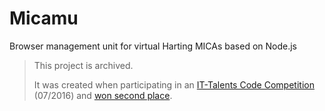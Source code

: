 # Micamu
Browser management unit for virtual Harting MICAs based on Node.js

> This project is archived.
>
> It was created when participating in an [IT-Talents Code Competition](https://www.it-talents.de/foerderung/code-competition) (07/2016) and [won second place](https://www.it-talents.de/blog/it-talents/lukas-sichert-sich-2-platz-bei-code-competition).
